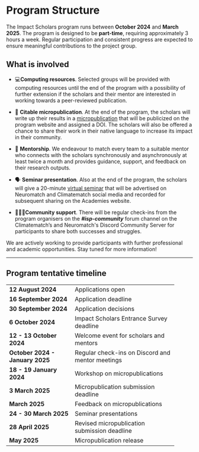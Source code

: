 # Program Structure

The Impact Scholars program runs between **October 2024** and **March 2025**. The program is designed to be **part-time**, requiring approximately 3 hours a week. Regular participation and consistent progress are expected to ensure meaningful contributions to the project group.

## **What is involved**

- 💻**Computing resources**. Selected groups will be provided with computing resources until the end of the program with a possibility of further extension if the scholars and their mentor are interested in working towards a peer-reviewed publication. 

- 📝 **Citable micropublication**. At the end of the program, the scholars will write up their results in a [micropublication](../output-guidelines/micropublications.md) that will be publicized on the program website and assigned a DOI. The scholars will also be offered a chance to share their work in their native language to increase its impact in their community.

- 🦉 **Mentorship**. We endeavour to match every team to a suitable mentor who connects with the scholars synchronously and asynchronously at least twice a month and provides guidance, support, and feedback on their research outputs. 

- 🗣️ **Seminar presentation**. Also at the end of the program, the scholars will give a 20-minute [virtual seminar](../output-guidelines/seminar_presentations.md) that will be advertised on Neuromatch and Climatematch social media and recorded for subsequent sharing on the Academies website.

- 🧑‍🤝‍🧑**Community support**. There will be regular check-ins from the program organisers on the ***#isp-community*** forum channel on the Climatematch’s and Neuromatch's Discord Community Server for participants to share both successes and struggles.

We are actively working to provide participants with further professional and academic opportunities. Stay tuned for more information! 

---
## **Program tentative timeline**
<table style="width:90%">
<tr>
    <td><b>12 August 2024</b></td>
    <td>Applications open</td>
</tr>
<tr>
    <td><b>16 September 2024</b></td>
    <td>Application deadline</td>
</tr>
<tr>
    <td><b>30 September 2024</b></td>
    <td>Application decisions</td>
</tr>
<tr>
    <td><b>6 October 2024</b></td>
    <td>Impact Scholars Entrance Survey deadline</td>
</tr>
<tr>
    <td><b>12 - 13 October 2024</b></td>
    <td>Welcome event for scholars and mentors</td>
</tr>
<tr>
    <td><b>October 2024 - January 2025</b></td>
    <td>Regular check-ins on Discord and mentor meetings</td>
</tr>
<tr>
    <td><b>18 - 19 January 2024</b></td>
    <td>Workshop on micropublications</td>
</tr>
<tr>
    <td><b>3 March 2025</b></td>
    <td>Micropublication submission deadline</td>
</tr>
<tr>
    <td><b>March 2025</b></td>
    <td>Feedback on micropublications</td>
</tr>
<tr>
    <td><b>24 - 30 March 2025</b></td>
    <td>Seminar presentations</td>
</tr>
<tr>
    <td><b>28 April 2025</b></td>
    <td>Revised micropublication submission deadline</td>
</tr>    
<tr>
    <td><b>May 2025</b></td>
    <td>Micropublication release</td>
</tr>
</table>
